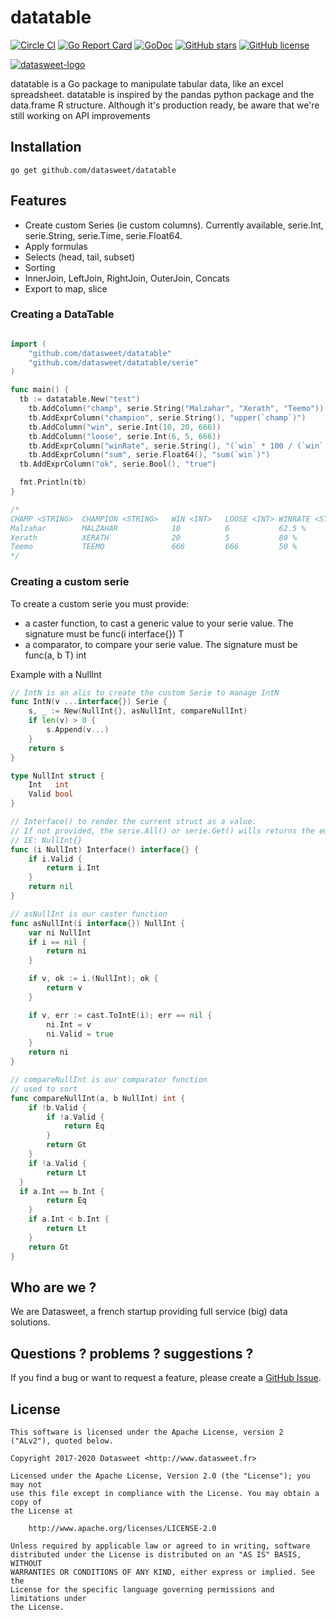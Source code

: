 
# datatable
[![Circle CI](https://circleci.com/gh/datasweet/datatable.svg?style=svg)](https://circleci.com/gh/datasweet/datatable) [![Go Report Card](https://goreportcard.com/badge/github.com/datasweet/datatable)](https://goreportcard.com/report/github.com/datasweet/datatable) [![GoDoc](https://godoc.org/github.com/datasweet/datatable?status.png)](https://godoc.org/github.com/datasweet/datatable) [![GitHub stars](https://img.shields.io/github/stars/datasweet/datatable.svg)](https://github.com/datasweet/datatable/stargazers)
[![GitHub license](https://img.shields.io/github/license/datasweet/datatable.svg)](https://github.com/datasweet/datatable/blob/master/LICENSE)

[![datasweet-logo](https://www.datasweet.fr/wp-content/uploads/2019/02/datasweet-black.png)](http://www.datasweet.fr)

datatable is a Go package to manipulate tabular data, like an excel spreadsheet. 
datatable is inspired by the pandas python package and the data.frame R structure.
Although it's production ready, be aware that we're still working on API improvements

## Installation
```
go get github.com/datasweet/datatable
```

## Features
- Create custom Series (ie custom columns). Currently available, serie.Int, serie.String, serie.Time, serie.Float64. 
- Apply formulas
- Selects (head, tail, subset)
- Sorting
- InnerJoin, LeftJoin, RightJoin, OuterJoin, Concats
- Export to map, slice


### Creating a DataTable
```go

import (
	"github.com/datasweet/datatable"
	"github.com/datasweet/datatable/serie"
)

func main() {
  tb := datatable.New("test")
	tb.AddColumn("champ", serie.String("Malzahar", "Xerath", "Teemo"))
	tb.AddExprColumn("champion", serie.String(), "upper(`champ`)")
	tb.AddColumn("win", serie.Int(10, 20, 666))
	tb.AddColumn("loose", serie.Int(6, 5, 666))
	tb.AddExprColumn("winRate", serie.String(), "(`win` * 100 / (`win` + `loose`)) ~ \" %\"")
	tb.AddExprColumn("sum", serie.Float64(), "sum(`win`)")
  tb.AddExprColumn("ok", serie.Bool(), "true")

  fmt.Println(tb)
}

/*
CHAMP <STRING>	CHAMPION <STRING>	WIN <INT>	LOOSE <INT>	WINRATE <STRING>	SUM <FLOAT64>	OK <BOOL> 
Malzahar      	MALZAHAR         	10       	6          	62.5 %          	696          	true     	
Xerath        	XERATH           	20       	5          	80 %            	696          	true     	
Teemo         	TEEMO            	666      	666        	50 %            	696          	true     	
*/
```

### Creating a custom serie

To create a custom serie you must provide:
- a caster function, to cast a generic value to your serie value. The signature must be func(i interface{}) T
- a comparator, to compare your serie value. The signature must be func(a, b T) int

Example with a NullInt

```go
// IntN is an alis to create the custom Serie to manage IntN
func IntN(v ...interface{}) Serie {
	s, _ := New(NullInt{}, asNullInt, compareNullInt)
	if len(v) > 0 {
		s.Append(v...)
	}
	return s
}

type NullInt struct {
	Int   int
	Valid bool
}

// Interface() to render the current struct as a value.
// If not provided, the serie.All() or serie.Get() wills returns the embedded value
// IE: NullInt{}
func (i NullInt) Interface() interface{} {
	if i.Valid {
		return i.Int
	}
	return nil
}

// asNullInt is our caster function
func asNullInt(i interface{}) NullInt {
	var ni NullInt
	if i == nil {
		return ni
	}

	if v, ok := i.(NullInt); ok {
		return v
	}

	if v, err := cast.ToIntE(i); err == nil {
		ni.Int = v
		ni.Valid = true
	}
	return ni
}

// compareNullInt is our comparator function
// used to sort
func compareNullInt(a, b NullInt) int {
	if !b.Valid {
		if !a.Valid {
			return Eq
		}
		return Gt
	}
	if !a.Valid {
		return Lt
  }
  if a.Int == b.Int {
		return Eq
	}
	if a.Int < b.Int {
		return Lt
	}
	return Gt
}
```

## Who are we ?
We are Datasweet, a french startup providing full service (big) data solutions.

## Questions ? problems ? suggestions ?
If you find a bug or want to request a feature, please create a [GitHub Issue](https://github.com/datasweet/datatable/issues/new).

## License
```
This software is licensed under the Apache License, version 2 ("ALv2"), quoted below.

Copyright 2017-2020 Datasweet <http://www.datasweet.fr>

Licensed under the Apache License, Version 2.0 (the "License"); you may not
use this file except in compliance with the License. You may obtain a copy of
the License at

    http://www.apache.org/licenses/LICENSE-2.0

Unless required by applicable law or agreed to in writing, software
distributed under the License is distributed on an "AS IS" BASIS, WITHOUT
WARRANTIES OR CONDITIONS OF ANY KIND, either express or implied. See the
License for the specific language governing permissions and limitations under
the License.
```
